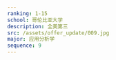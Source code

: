 ```yaml
---
ranking: 1-15
school: 哥伦比亚大学
description: 全美第三
src: /assets/offer_update/009.jpg
major: 应用分析学
sequence: 9
---
```

